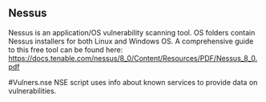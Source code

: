 ## Nessus  
Nessus is an application/OS vulnerability scanning tool. OS folders contain Nessus installers for both Linux and Windows OS. A comprehensive guide to this free tool can be found here: https://docs.tenable.com/nessus/8_0/Content/Resources/PDF/Nessus_8_0.pdf  


#Vulners.nse
NSE script uses info about known services to provide data on vulnerabilities.
